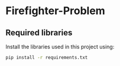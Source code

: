 # Firefighter-Problem

## Required libraries

Install the libraries used in this project using:

```bash
pip install -r requirements.txt
```
